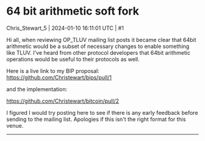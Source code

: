 # 64 bit arithmetic soft fork

Chris_Stewart_5 | 2024-01-10 16:11:01 UTC | #1

Hi all, when reviewing OP_TLUV mailing list posts it became clear that 64bit arithmetic would be a subset of necessary changes to enable something like TLUV. I've heard from other protocol developers that 64bit arithmetic operations would be useful to their protocols as well. 

Here is a live link to my BIP proposal: https://github.com/Christewart/bips/pull/1

and the implementation: 

https://github.com/Christewart/bitcoin/pull/2

I figured I would try posting here to see if there is any early feedback before sending to the mailing list. Apologies if this isn't the right format for this venue.

-------------------------

